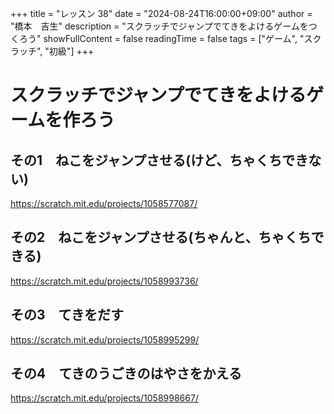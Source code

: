 +++
title = "レッスン 38"
date = "2024-08-24T16:00:00+09:00"
author = "橋本　吉生"
description = "スクラッチでジャンプでてきをよけるゲームをつくろう"
showFullContent = false
readingTime = false
tags = ["ゲーム", "スクラッチ", "初級"]
+++
# スクラッチでジャンプでてきをよけるゲームを作ろう
## その1　ねこをジャンプさせる(けど、ちゃくちできない)
https://scratch.mit.edu/projects/1058577087/
## その2　ねこをジャンプさせる(ちゃんと、ちゃくちできる)
https://scratch.mit.edu/projects/1058993736/
## その3　てきをだす
https://scratch.mit.edu/projects/1058995299/
## その4　てきのうごきのはやさをかえる
https://scratch.mit.edu/projects/1058998667/
